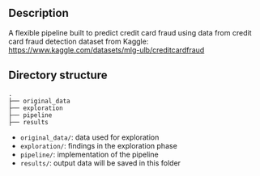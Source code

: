 ## Description
A flexible pipeline built to predict credit card fraud using data from credit card fraud detection dataset from Kaggle: https://www.kaggle.com/datasets/mlg-ulb/creditcardfraud 

## Directory structure

```
.
├── original_data
├── exploration
├── pipeline
├── results
```

- `original_data/`: data used for exploration
- `exploration/`: findings in the exploration phase
- `pipeline/`: implementation of the pipeline
- `results/`: output data will be saved in this folder